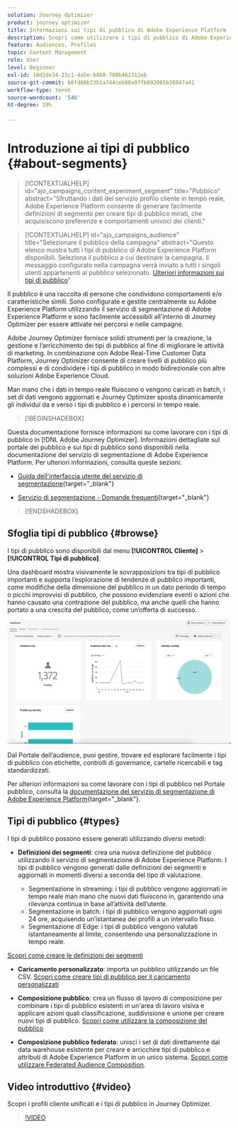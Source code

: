 ```yaml
---
solution: Journey Optimizer
product: journey optimizer
title: Informazioni sui tipi di pubblico di Adobe Experience Platform
description: Scopri come utilizzare i tipi di pubblico di Adobe Experience Platform
feature: Audiences, Profiles
topic: Content Management
role: User
level: Beginner
exl-id: 10d2de34-23c1-4a5e-b868-700b462312eb
source-git-commit: b6fd60b23b1a744ceb80a97fb092065b36847a41
workflow-type: tm+mt
source-wordcount: '546'
ht-degree: 19%

---
```



# Introduzione ai tipi di pubblico {#about-segments}

>[!CONTEXTUALHELP]
>id="ajo_campaigns_content_experiment_segment"
>title="Pubblico"
>abstract="Sfruttando i dati del servizio profilo cliente in tempo reale, Adobe Experience Platform consente di generare facilmente definizioni di segmento per creare tipi di pubblico mirati, che acquisiscono preferenze e comportamenti univoci dei clienti."

>[!CONTEXTUALHELP]
>id="ajo_campaigns_audience"
>title="Selezionare il pubblico della campagna"
>abstract="Questo elenco mostra tutti i tipi di pubblico di Adobe Experience Platform disponibili. Seleziona il pubblico a cui destinare la campagna. Il messaggio configurato nella campagna verrà inviato a tutti i singoli utenti appartenenti al pubblico selezionato. [Ulteriori informazioni sui tipi di pubblico](../audience/about-audiences.md)"

Il pubblico è una raccolta di persone che condividono comportamenti e/o caratteristiche simili. Sono configurate e gestite centralmente su Adobe Experience Platform utilizzando il servizio di segmentazione di Adobe Experience Platform e sono facilmente accessibili all’interno di Journey Optimizer per essere attivate nei percorsi e nelle campagne.

Adobe Journey Optimizer fornisce solidi strumenti per la creazione, la gestione e l’arricchimento dei tipi di pubblico al fine di migliorare le attività di marketing. In combinazione con Adobe Real-Time Customer Data Platform, Journey Optimizer consente di creare livelli di pubblico più complessi e di condividere i tipi di pubblico in modo bidirezionale con altre soluzioni Adobe Experience Cloud.

Man mano che i dati in tempo reale fluiscono o vengono caricati in batch, i set di dati vengono aggiornati e Journey Optimizer sposta dinamicamente gli individui da e verso i tipi di pubblico e i percorsi in tempo reale.

>[!BEGINSHADEBOX]

Questa documentazione fornisce informazioni su come lavorare con i tipi di pubblico in [!DNL Adobe Journey Optimizer]. Informazioni dettagliate sul portale del pubblico e sui tipi di pubblico sono disponibili nella documentazione del servizio di segmentazione di Adobe Experience Platform. Per ulteriori informazioni, consulta queste sezioni:

* [Guida dell&#39;interfaccia utente del servizio di segmentazione](https://experienceleague.adobe.com/en/docs/experience-platform/segmentation/ui/overview){target="_blank"}

* [Servizio di segmentazione - Domande frequenti](https://experienceleague.adobe.com/it/docs/experience-platform/segmentation/faq){target="_blank"}

>[!ENDSHADEBOX]

## Sfoglia tipi di pubblico {#browse}

I tipi di pubblico sono disponibili dal menu **[!UICONTROL Cliente]** > **[!UICONTROL Tipi di pubblico]**.

Una dashboard mostra visivamente le sovrapposizioni tra tipi di pubblico importanti e supporta l’esplorazione di tendenze di pubblico importanti, come modifiche della dimensione del pubblico in un dato periodo di tempo o picchi improvvisi di pubblico, che possono evidenziare eventi o azioni che hanno causato una contrazione del pubblico, ma anche quelli che hanno portato a una crescita del pubblico, come un’offerta di successo.

![](assets/audiences-overview.png)

Dal Portale dell’audience, puoi gestire, trovare ed esplorare facilmente i tipi di pubblico con etichette, controlli di governance, cartelle ricercabili e tag standardizzati.

Per ulteriori informazioni su come lavorare con i tipi di pubblico nel Portale pubblico, consulta la [documentazione del servizio di segmentazione di Adobe Experience Platform](https://experienceleague.adobe.com/docs/experience-platform/segmentation/home.html?lang=it){target="_blank"}.

## Tipi di pubblico {#types}

I tipi di pubblico possono essere generati utilizzando diversi metodi:

* **Definizioni dei segmenti**: crea una nuova definizione del pubblico utilizzando il servizio di segmentazione di Adobe Experience Platform. I tipi di pubblico vengono generati dalle definizioni dei segmenti e aggiornati in momenti diversi a seconda del tipo di valutazione.

   * Segmentazione in streaming: i tipi di pubblico vengono aggiornati in tempo reale man mano che nuovi dati fluiscono in, garantendo una rilevanza continua in base all’attività dell’utente.
   * Segmentazione in batch: i tipi di pubblico vengono aggiornati ogni 24 ore, acquisendo un’istantanea dei profili a un intervallo fisso.
   * Segmentazione di Edge: i tipi di pubblico vengono valutati istantaneamente al limite, consentendo una personalizzazione in tempo reale.

[Scopri come creare le definizioni dei segmenti](creating-a-segment-definition.md)

* **Caricamento personalizzato**: importa un pubblico utilizzando un file CSV. [Scopri come creare tipi di pubblico per il caricamento personalizzati](custom-upload.md)

* **Composizione pubblico**: crea un flusso di lavoro di composizione per combinare i tipi di pubblico esistenti in un&#39;area di lavoro visiva e applicare azioni quali classificazione, suddivisione e unione per creare nuovi tipi di pubblico. [Scopri come utilizzare la composizione del pubblico](get-started-audience-orchestration.md)

* **Composizione pubblico federato**: unisci i set di dati direttamente dal data warehouse esistente per creare e arricchire tipi di pubblico e attributi di Adobe Experience Platform in un unico sistema. [Scopri come utilizzare Federated Audience Composition](federated-audience-composition.md).

## Video introduttivo {#video}

Scopri i profili cliente unificati e i tipi di pubblico in Journey Optimizer.

>[!VIDEO](https://video.tv.adobe.com/v/3432671?quality=12)
